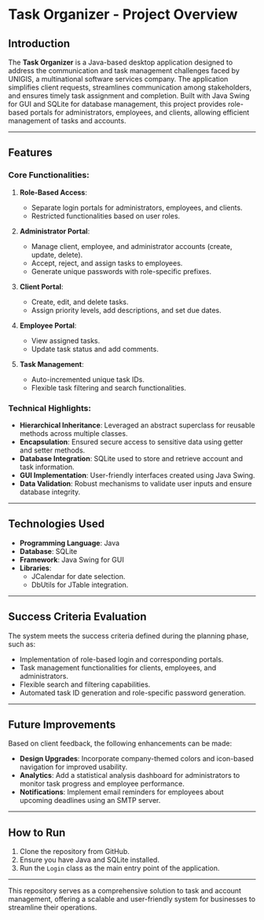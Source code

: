 # Task Organizer - Project Overview

## Introduction

The **Task Organizer** is a Java-based desktop application designed to address the communication and task management challenges faced by UNIGIS, a multinational software services company. The application simplifies client requests, streamlines communication among stakeholders, and ensures timely task assignment and completion. Built with Java Swing for GUI and SQLite for database management, this project provides role-based portals for administrators, employees, and clients, allowing efficient management of tasks and accounts.

---

## Features

### Core Functionalities:
1. **Role-Based Access**:
   - Separate login portals for administrators, employees, and clients.
   - Restricted functionalities based on user roles.

2. **Administrator Portal**:
   - Manage client, employee, and administrator accounts (create, update, delete).
   - Accept, reject, and assign tasks to employees.
   - Generate unique passwords with role-specific prefixes.

3. **Client Portal**:
   - Create, edit, and delete tasks.
   - Assign priority levels, add descriptions, and set due dates.

4. **Employee Portal**:
   - View assigned tasks.
   - Update task status and add comments.

5. **Task Management**:
   - Auto-incremented unique task IDs.
   - Flexible task filtering and search functionalities.

### Technical Highlights:
- **Hierarchical Inheritance**: Leveraged an abstract superclass for reusable methods across multiple classes.
- **Encapsulation**: Ensured secure access to sensitive data using getter and setter methods.
- **Database Integration**: SQLite used to store and retrieve account and task information.
- **GUI Implementation**: User-friendly interfaces created using Java Swing.
- **Data Validation**: Robust mechanisms to validate user inputs and ensure database integrity.

---

## Technologies Used
- **Programming Language**: Java
- **Database**: SQLite
- **Framework**: Java Swing for GUI
- **Libraries**:
  - JCalendar for date selection.
  - DbUtils for JTable integration.

---

## Success Criteria Evaluation
The system meets the success criteria defined during the planning phase, such as:
- Implementation of role-based login and corresponding portals.
- Task management functionalities for clients, employees, and administrators.
- Flexible search and filtering capabilities.
- Automated task ID generation and role-specific password generation.

---

## Future Improvements
Based on client feedback, the following enhancements can be made:
- **Design Upgrades**: Incorporate company-themed colors and icon-based navigation for improved usability.
- **Analytics**: Add a statistical analysis dashboard for administrators to monitor task progress and employee performance.
- **Notifications**: Implement email reminders for employees about upcoming deadlines using an SMTP server.

---

## How to Run
1. Clone the repository from GitHub.
2. Ensure you have Java and SQLite installed.
3. Run the `Login` class as the main entry point of the application.

---

This repository serves as a comprehensive solution to task and account management, offering a scalable and user-friendly system for businesses to streamline their operations.
